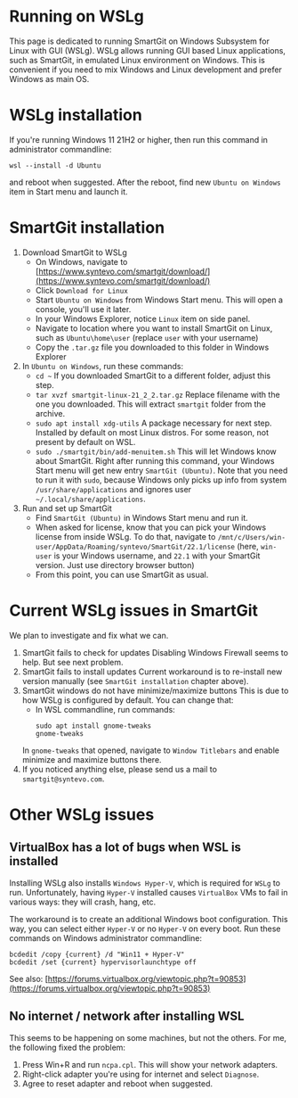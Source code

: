 # Running on WSLg

This page is dedicated to running SmartGit on Windows Subsystem for Linux with GUI (WSLg).
WSLg allows running GUI based Linux applications, such as SmartGit, in emulated Linux environment on Windows.
This is convenient if you need to mix Windows and Linux development and prefer Windows as main OS.

# WSLg installation

If you're running Windows 11 21H2 or higher, then run this command in administrator commandline:
```
wsl --install -d Ubuntu
```

and reboot when suggested. After the reboot, find new `Ubuntu on Windows` item in Start menu and launch it.

# SmartGit installation

1. Download SmartGit to WSLg
   * On Windows, navigate to [https://www.syntevo.com/smartgit/download/](https://www.syntevo.com/smartgit/download/)
   * Click `Download for Linux`
   * Start `Ubuntu on Windows` from Windows Start menu. This will open a console, you'll use it later.
   * In your Windows Explorer, notice `Linux` item on side panel.
   * Navigate to location where you want to install SmartGit on Linux, such as
      `Ubuntu\home\user`
      (replace `user` with your username)
   * Copy the `.tar.gz` file you downloaded to this folder in Windows Explorer
2. In `Ubuntu on Windows`, run these commands:
   * `cd ~`
     If you downloaded SmartGit to a different folder, adjust this step.
   * `tar xvzf smartgit-linux-21_2_2.tar.gz`
     Replace filename with the one you downloaded.
     This will extract `smartgit` folder from the archive.
   * `sudo apt install xdg-utils`
     A package necessary for next step. Installed by default on most Linux distros. For some reason, not present by default on WSL.
   * `sudo ./smartgit/bin/add-menuitem.sh`
     This will let Windows know about SmartGit. Right after running this command, your Windows Start menu will get new entry `SmartGit (Ubuntu)`.
     Note that you need to run it with `sudo`, because Windows only picks up info from system `/usr/share/applications` and ignores user `~/.local/share/applications`.
3. Run and set up SmartGit
   * Find `SmartGit (Ubuntu)` in Windows Start menu and run it.
   * When asked for license, know that you can pick your Windows license from inside WSLg. To do that, navigate to
     `/mnt/c/Users/win-user/AppData/Roaming/syntevo/SmartGit/22.1/license`
     (here, `win-user` is your Windows username, and `22.1` with your SmartGit version. Just use directory browser button)
   * From this point, you can use SmartGit as usual.

# Current WSLg issues in SmartGit

We plan to investigate and fix what we can.

1. SmartGit fails to check for updates
   Disabling Windows Firewall seems to help. But see next problem.
2. SmartGit fails to install updates
   Current workaround is to re-install new version manually (see `SmartGit installation` chapter above).
3. SmartGit windows do not have minimize/maximize buttons
   This is due to how WSLg is configured by default. You can change that:
   * In WSL commandline, run commands:
     ```
     sudo apt install gnome-tweaks
     gnome-tweaks
     ```
   In `gnome-tweaks` that opened, navigate to `Window Titlebars` and enable minimize and maximize buttons there.
4. If you noticed anything else, please send us a mail to `smartgit@syntevo.com`.

# Other WSLg issues

## VirtualBox has a lot of bugs when WSL is installed

Installing WSLg also installs `Windows Hyper-V`, which is required for `WSLg`
to run. Unfortunately, having `Hyper-V` installed causes `VirtualBox` VMs to
fail in various ways: they will crash, hang, etc.

The workaround is to create an additional Windows boot configuration. This way,
you can select either `Hyper-V` or no `Hyper-V` on every boot.
Run these commands on Windows administrator commandline:
```
bcdedit /copy {current} /d "Win11 + Hyper-V"
bcdedit /set {current} hypervisorlaunchtype off
```

See also: [https://forums.virtualbox.org/viewtopic.php?t=90853](https://forums.virtualbox.org/viewtopic.php?t=90853)

## No internet / network after installing WSL

This seems to be happening on some machines, but not the others. For me, the following fixed the problem:

1. Press Win+R and run `ncpa.cpl`. This will show your network adapters.
2. Right-click adapter you're using for internet and select `Diagnose`.
3. Agree to reset adapter and reboot when suggested.
